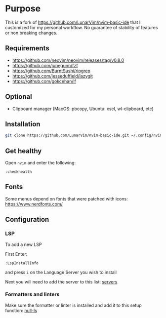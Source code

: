 # Purpose

This is a fork of https://github.com/LunarVim/nvim-basic-ide that I customized for my personal workflow.
No guarantee of stability of features or non breaking changes.

## Requirements

- https://github.com/neovim/neovim/releases/tag/v0.8.0
- https://github.com/junegunn/fzf
- https://github.com/BurntSushi/ripgrep
- https://github.com/jesseduffield/lazygit
- https://github.com/gokcehan/lf

## Optional

- Clipboard manager (MacOS: pbcopy, Ubuntu: xsel, wl-clipboard, etc)

## Installation


```sh
git clone https://github.com/LunarVim/nvim-basic-ide.git ~/.config/nvim
```

## Get healthy

Open `nvim` and enter the following:

```
:checkhealth
```

## Fonts

Some menus depend on fonts that were patched with icons: https://www.nerdfonts.com/

## Configuration

### LSP

To add a new LSP

First Enter:

```
:LspInstallInfo
```

and press `i` on the Language Server you wish to install

Next you will need to add the server to this list: [servers](https://github.com/LunarVim/nvim-basic-ide/blob/8b9ec3bffe8c8577042baf07c75408532a733fea/lua/user/lsp/lsp-installer.lua#L6)

### Formatters and linters

Make sure the formatter or linter is installed and add it to this setup function: [null-ls](https://github.com/LunarVim/nvim-basic-ide/blob/8b9ec3bffe8c8577042baf07c75408532a733fea/lua/user/lsp/null-ls.lua#L13)
